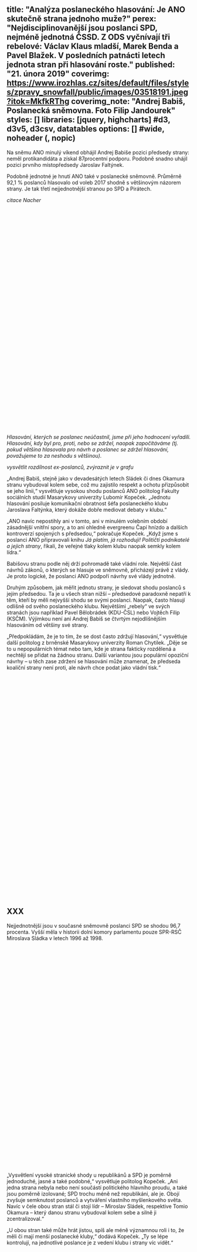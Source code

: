 title: "Analýza poslaneckého hlasování: Je ANO skutečně strana jednoho muže?"
perex: "Nejdisciplinovanější jsou poslanci SPD, nejméně jednotná ČSSD. Z ODS vyčnívají tři rebelové: Václav Klaus mladší, Marek Benda a Pavel Blažek. V posledních patnácti letech jednota stran při hlasování roste."
published: "21. února 2019"
coverimg: https://www.irozhlas.cz/sites/default/files/styles/zpravy_snowfall/public/images/03518191.jpeg?itok=MkfkRThg
coverimg_note: "Andrej Babiš, Poslanecká sněmovna. Foto Filip Jandourek"
styles: []
libraries: [jquery, highcharts] #d3, d3v5, d3csv, datatables
options: [] #wide, noheader (, nopic)
---

Na sněmu ANO minulý víkend obhájil Andrej Babiše pozici předsedy strany: neměl protikandidáta a získal 87procentní podporu. Podobně snadno uhájil pozici prvního místopředsedy Jaroslav Faltýnek.

Podobně jednotné je hnutí ANO také v poslanecké sněmovně. Průměrně 92,1 % poslanců hlasovalo od voleb 2017 shodně s většinovým názorem strany. Je tak třetí nejjednotnější stranou po SPD a Pirátech.

_citace Nacher_

<wide><div style="width: 100%; height: 600px" id="anovetsina"></div></wide>

_Hlasování, kterých se poslanec neúčastnil, jsme při jeho hodnocení vyřadili. Hlasování, kdy byl pro, proti, nebo se zdržel, naopak započítáváme (tj. pokud většina hlasovala pro návrh a poslanec se zdržel hlasování, považujeme to za neshodu s většinou)._

_vysvětlit rozdílnost ex-poslanců, zvýraznit je v grafu_

„Andrej Babiš, stejně jako v devadesátých letech Sládek či dnes Okamura stranu vybudoval kolem sebe, což mu zajistilo respekt a ochotu přizpůsobit se jeho linii,“ vysvětluje vysokou shodu poslanců ANO politolog Fakulty sociálních studií Masarykovy univerzity Lubomír Kopeček. „Jednotu hlasování posiluje komunikační obratnost šéfa poslaneckého klubu Jaroslava Faltýnka, který dokáže dobře mediovat debaty v klubu.“

„ANO navíc nepostihly ani v tomto, ani v minulém volebním období zásadnější vnitřní spory, a to ani ohledně evergreenu Čapí hnízdo a dalších kontroverzí spojených s předsedou,“ pokračuje Kopeček. „Když jsme s poslanci ANO připravovali knihu _Já platím, já rozhoduji! Političtí podnikatelé a jejich strany_, říkali, že veřejné tlaky kolem klubu naopak semkly kolem lídra.“

Babišovu stranu podle něj drží pohromadě také vládní role. Největší část návrhů zákonů, o kterých se hlasuje ve sněmovně, přicházejí právě z vlády. Je proto logické, že poslanci ANO podpoří návrhy své vlády jednotně.

Druhým způsobem, jak měřit jednotu strany, je sledovat shodu poslanců s jejím předsedou. Ta je u všech stran nižší – předsedové paradoxně nepatří k těm, kteří by měli nejvyšší shodu se svými poslanci. Naopak, často hlasují odlišně od svého poslaneckého klubu. Největšími „rebely“ ve svých stranách jsou například Pavel Bělobrádek (KDU-ČSL) nebo Vojtěch Filip (KSČM). Výjimkou není ani Andrej Babiš se čtvrtým nejodlišnějším hlasováním od většiny své strany.

„Předpokládám, že je to tím, že se dost často zdržují hlasování,“ vysvětluje další politolog z brněnské Masarykovy univerzity Roman Chytilek. „Děje se to u nepopulárních témat nebo tam, kde je strana fakticky rozdělená a nechtějí se přidat na žádnou stranu. Další variantou jsou populární opoziční návrhy – u těch zase zdržení se hlasování může znamenat, že předseda koaliční strany není proti, ale návrh chce podat jako vládní tisk.“

<wide><div style="width: 100%; height: 600px" id="anopredseda"></div></wide>

## XXX

Nejjednotnější jsou v současné sněmovně poslanci SPD se shodou 96,7 procenta. Vyšší měla v historii dolní komory parlamentu pouze SPR-RSČ Miroslava Sládka v letech 1996 až 1998.

<wide><div style="width: 100%; height: 600px" id="spd"></div></wide>

„Vysvětlení vysoké stranické shody u republikánů a SPD je poměrně jednoduché, jasné a také podobné,“ vysvětluje politolog Kopeček. „Ani jedna strana nebyla nebo není součástí politického hlavního proudu, a také jsou poměrně izolované; SPD trochu méně než republikáni, ale je. Obojí zvyšuje semknutost poslanců a vytváření vlastního myšlenkového světa. Navíc v čele obou stran stál či stojí lídr – Miroslav Sládek, respektive Tomio Okamura – který danou stranu vybudoval kolem sebe a silně ji zcentralizoval.“

„U obou stran také může hrát jistou, spíš ale méně významnou roli i to, že měli či mají menší poslanecké kluby,“ dodává Kopeček. „Ty se lépe kontrolují, na jednotlivé poslance je z vedení klubu i strany víc vidět.“

<wide><div style="width: 100%; height: 600px" id="casovaRada"></div></wide>

_Kliknutím do legendy grafu můžete zobrazit poslance kterékoliv strany, která měla zastoupení v poslanecké sněmovně. Míra shody je průměrem za všechna hlasování v daném sněmovním období._

Analýza předchozích volebních období ukazuje, že v období kolem opoziční smlouvy z roku 1998 se stranická disciplína snižovala, od dalších voleb se neustále zvyšuje.

„Opoziční smlouva vytvářela spojenectví, které uvnitř stran vyvolávalo vnitřní pnutí a disent,“ komentuje data Kopeček. „Spojenectví ČSSD a ODS mělo své důsledky v nespokojenosti poslanců při některých hlasováních. Platí to ale i pro ‚nesmluvní‘ opozici.“

„Co se týká vývoje v čase, je zdaleka nejdůležitější proměnnou těsnost vládní většiny,“ doplňuje Chytilek. „U méně těsných konfigurací mohou strany tolerovat jistou nedisciplinovanost. Pokud třeba voliči v nějakém volebním kraji vidí situaci jinak než celá strana, je dokonce taktické tolerovat, že hlasují jinak. Další příčinou odlišného hlasování bývají morální otázky – pokud se tedy v některém období víc hlasovalo o homosexuálech, kouření, rodině, marihuaně, zbraních a podobně, může být disciplína všech stran nižší.“

„Důležitou proměnnou může být i fáze volebního cyklu: v období, kdy sněmovna končí, by měla disciplína spíš klesat,“ dodává.

## XXX

Vysokou disciplínu měli v posledních dvou volebních obdobích poslanci ODS.

<wide><div style="width: 100%; height: 600px" id="ods"></div></wide>

Důvodem je podle Kopečka stranická krize a s ní spojené vnější tlaky, které před volbami 2013 ohrozily samu existenci strany: pád Nečasovy vlády, prudký propad voličské podpory nebo silný mediální tlak. Všechny dohromady donutily poslance ODS vystupovat jednotně, aby nedali příležitost k mediálním útokům. Svou roli podle něj opět hraje i méně poslanců, kde je menší pravděpodobnost názorových rozdílností. Jsou ovšem výjimky: například mediálně hlasitý Václav Klaus mladší, ale i navenek méně výrazní, nicméně pro stranu klíčoví rebelové Marek Benda a Pavel Blažek.

_citace Klaus mladší_

V současné ČSSD rebelové nejsou výjimkou: jednotně hlasují průměrně 82,4 procenta poslanců, sociální demokracie je nejméně jednotná ze všech devíti sněmovních stran. Mezi trojicí největších rebelů jsou předseda strany Jan Hamáček a místopředseda Jaroslav Foldyna.

_citace Foldyna_

<wide><div style="width: 100%; height: 600px" id="cssd"></div></wide>

Důvěru ve svou stranu v posledním roce zztratili i bývalí předsedové Bohuslav Sobotka – ten loni v březnu složil poslanecký mandát – a Milan Chovanec.

„V němž [poslaneckém slibu] jsem slíbil, že budu svůj mandát vykonávat ‚podle svého nejlepšího vědomí a svědomí‘. Svědomí je ryze individuální záležitostí a nelze jej podřídit kolektivnímu rozhodnutí,“ [uvedl loni v červenci](https://www.irozhlas.cz/zpravy-domov/svedomi-milan-chovanec-se-omluvil-z-hlasovani-o-duvere_1807111004_mat) před hlasováním o důvěře menšinové vlády ANO s ČSSD, podporované komunisty.

Podle Kopečka ovšem není na místě stranu odepisovat.

„Z grafu je patrné, že u čtyř pětin hlasování vystupuje ČSSD jednotně. Přestože je to míň, než u ostatních stran, je to pořád ještě poměrně vysoká míra shody a nejde o situaci fatálně rozdělené strany,“ vysvětluje.

„Mimochodem, právě u ČSSD je dobře vidět vliv toho, zda je strana vládní či opoziční,“ upozorňuje Kamil Švec, politolog Fakulty sociálních věd Univerzity Karlovy a analytik České televize. „V roce 1998 se silným předsedou Zemanem byla u nich shoda nejvyšší, postupně začala klesat a jako opoziční strana vykazovali hlasovací soudržnost naopak nejnižší.“

„Když se na stranickou jednotu podíváte v celoevropském kontextu, k nejdisciplovanějším patřívají či patřívaly komunistické strany,“ dodává Švec. „Také u nás byla za nejdisciplovanější stranu považována KSČM. Krátce jí i byla, dnes je však míra shody nižší.“

<wide><div style="width: 100%; height: 600px" id="kscm"></div></wide>

## XXX

Prohlédnout si můžete také grafy s poslanci ostatních sněmovních stran, seřazené od nejjednotnějších.

<wide><div style="width: 100%; height: 600px" id="pirati"></div></wide>

<wide><div style="width: 100%; height: 600px" id="kdu"></div></wide>

<wide><div style="width: 100%; height: 600px" id="top09"></div></wide>

<wide><div style="width: 100%; height: 600px" id="stan"></div></wide>


